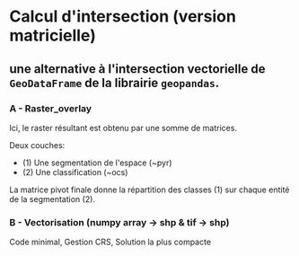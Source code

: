 # Calcul d'intersection (version matricielle)
## une alternative à l'intersection vectorielle de `GeoDataFrame` de la librairie `geopandas`.

### A - Raster_overlay
Ici, le raster résultant est obtenu par une somme de matrices.

Deux couches:
- (1) Une segmentation de l'espace (~pyr)
- (2) Une classification (~ocs)

La matrice pivot finale donne la répartition des classes (1) sur chaque entité de la segmentation (2).

### B - Vectorisation (numpy array -> shp & tif -> shp)
Code minimal, Gestion CRS, Solution la plus compacte
